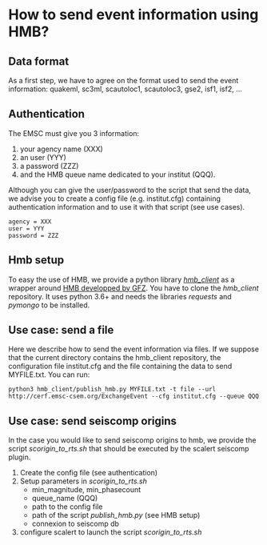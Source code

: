# How to send event information using HMB?

## Data format
As a first step, we have to agree on the format used to send the event information: quakeml, sc3ml, scautoloc1, scautoloc3, gse2, isf1, isf2, ...

## Authentication
The EMSC must give you 3 information:
 1. your agency name (XXX)
 1. an user (YYY)
 2. a password (ZZZ) 
 3. and the HMB queue name dedicated to your institut (QQQ).

Although you can give the user/password to the script that send the data, we advise you to create a config file (e.g. institut.cfg) containing authentication information and to use it with that script (see use cases).

    agency = XXX
    user = YYY
    password = ZZZ

## Hmb setup
To easy the use of HMB, we provide a python library [*hmb_client*](https://github.com/EMSC-CSEM/hmb_client) as a wrapper around [HMB developped by GFZ](https://geofon.gfz-potsdam.de/software/httpmsgbus/). You have to clone the *hmb_client* repository. It uses python 3.6+ and needs the libraries *requests* and *pymongo* to be installed.

## Use case: send a file 
Here we describe how to send the event information via files. If we suppose that the current directory contains the hmb_client repository, the configuration file institut.cfg and the file containing the data to send MYFILE.txt. You can run:

    python3 hmb_client/publish_hmb.py MYFILE.txt -t file --url http://cerf.emsc-csem.org/ExchangeEvent --cfg institut.cfg --queue QQQ

## Use case: send seiscomp origins
In the case you would like to send seiscomp origins to hmb, we provide the script *scorigin_to_rts.sh* that should be executed by the scalert seiscomp plugin.

 1. Create the config file (see authentication)
 2. Setup parameters in *scorigin_to_rts.sh*
    - min_magnitude, min_phasecount
    - queue_name (QQQ)
    - path to the config file
    - path of the script *publish_hmb.py* (see HMB setup)
    - connexion to seiscomp db
 3. configure scalert to launch the script *scorigin_to_rts.sh*
